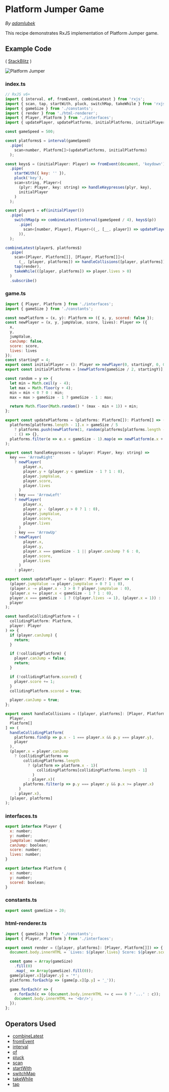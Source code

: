 # Platform Jumper Game

_By_ [_adamlubek_](https://github.com/adamlubek)

This recipe demonstrates RxJS implementation of Platform Jumper game.

## Example Code

\( [StackBlitz](https://stackblitz.com/edit/rxjs-platform-jumper?file=index.ts) \)

![Platform Jumper](https://drive.google.com/uc?export=view&id=1poxaFwTtypxoTzOU13KcvE5fIcnzXog-)

### index.ts

```javascript
// RxJS v6+
import { interval, of, fromEvent, combineLatest } from 'rxjs';
import { scan, tap, startWith, pluck, switchMap, takeWhile } from 'rxjs/operators';
import { gameSize } from './constants';
import { render } from './html-renderer';
import { Player, Platform } from './interfaces';
import { updatePlayer, updatePlatforms, initialPlatforms, initialPlayer, handleCollisions, handleKeypresses } from './game';

const gameSpeed = 500;

const platforms$ = interval(gameSpeed)
  .pipe(
    scan<number, Platform[]>(updatePlatforms, initialPlatforms)
  );

const keys$ = (initialPlayer: Player) => fromEvent(document, 'keydown')
  .pipe(
    startWith({ key: '' }),
    pluck('key'),
    scan<string, Player>(
      (plyr: Player, key: string) => handleKeypresses(plyr, key),
      initialPlayer
    )
  );

const player$ = of(initialPlayer())
  .pipe(
    switchMap(p => combineLatest(interval(gameSpeed / 4), keys$(p))
      .pipe(
        scan<[number, Player], Player>((_, [__, player]) => updatePlayer(player))
      )),
  );

combineLatest(player$, platforms$)
  .pipe(
    scan<[Player, Platform[]], [Player, Platform[]]>(
      (_, [player, platforms]) => handleCollisions([player, platforms])),
    tap(render),
    takeWhile(([player, platforms]) => player.lives > 0)
  )
  .subscribe()
```

### game.ts

```javascript
import { Player, Platform } from './interfaces';
import { gameSize } from './constants';

const newPlatform = (x, y): Platform => ({ x, y, scored: false });
const newPlayer = (x, y, jumpValue, score, lives): Player => ({
  x,
  y,
  jumpValue,
  canJump: false,
  score: score,
  lives: lives
});
const startingY = 4;
export const initialPlayer = (): Player => newPlayer(0, startingY, 0, 0, 3);
export const initialPlatforms = [newPlatform(gameSize / 2, startingY)];

const random = y => {
  let min = Math.ceil(y - 4);
  let max = Math.floor(y + 4);
  min = min < 0 ? 0 : min;
  max = max > gameSize - 1 ? gameSize - 1 : max;

  return Math.floor(Math.random() * (max - min + 1)) + min;
};

export const updatePlatforms = (platforms: Platform[]): Platform[] => (
  platforms[platforms.length - 1].x > gameSize / 5
    ? platforms.push(newPlatform(1, random(platforms[platforms.length - 1].y)))
    : () => {},
  platforms.filter(e => e.x < gameSize - 1).map(e => newPlatform(e.x + 1, e.y))
);

export const handleKeypresses = (player: Player, key: string) =>
  key === 'ArrowRight'
    ? newPlayer(
        player.x,
        player.y + (player.y < gameSize - 1 ? 1 : 0),
        player.jumpValue,
        player.score,
        player.lives
      )
    : key === 'ArrowLeft'
    ? newPlayer(
        player.x,
        player.y - (player.y > 0 ? 1 : 0),
        player.jumpValue,
        player.score,
        player.lives
      )
    : key === 'ArrowUp'
    ? newPlayer(
        player.x,
        player.y,
        player.x === gameSize - 1 || player.canJump ? 6 : 0,
        player.score,
        player.lives
      )
    : player;

export const updatePlayer = (player: Player): Player => (
  (player.jumpValue -= player.jumpValue > 0 ? 1 : 0),
  (player.x -= player.x - 3 > 0 ? player.jumpValue : 0),
  (player.x += player.x < gameSize - 1 ? 1 : 0),
  player.x === gameSize - 1 ? ((player.lives -= 1), (player.x = 1)) : () => {},
  player
);

const handleCollidingPlatform = (
  collidingPlatform: Platform,
  player: Player
) => {
  if (player.canJump) {
    return;
  }

  if (!collidingPlatform) {
    player.canJump = false;
    return;
  }

  if (!collidingPlatform.scored) {
    player.score += 1;
  }
  collidingPlatform.scored = true;

  player.canJump = true;
};

export const handleCollisions = ([player, platforms]: [Player, Platform[]]): [
  Player,
  Platform[]
] => (
  handleCollidingPlatform(
    platforms.find(p => p.x - 1 === player.x && p.y === player.y),
    player
  ),
  (player.x = player.canJump
    ? (collidingPlatforms =>
        collidingPlatforms.length
          ? (platform => platform.x - 1)(
              collidingPlatforms[collidingPlatforms.length - 1]
            )
          : player.x)(
        platforms.filter(p => p.y === player.y && p.x >= player.x)
      )
    : player.x),
  [player, platforms]
);
```

### interfaces.ts

```javascript
export interface Player {
  x: number;
  y: number;
  jumpValue: number;
  canJump: boolean;
  score: number;
  lives: number;
}

export interface Platform {
  x: number;
  y: number;
  scored: boolean;
}
```

### constants.ts

```javascript
export const gameSize = 20;
```

### html-renderer.ts

```javascript
import { gameSize } from './constants';
import { Player, Platform } from './interfaces';

export const render = ([player, platforms]: [Player, Platform[]]) => {
  document.body.innerHTML = `Lives: ${player.lives} Score: ${player.score} </br>`;

  const game = Array(gameSize)
    .fill(0)
    .map(_ => Array(gameSize).fill(0));
  game[player.x][player.y] = '*';
  platforms.forEach(p => (game[p.x][p.y] = '_'));

  game.forEach(r => {
    r.forEach(c => (document.body.innerHTML += c === 0 ? '...' : c));
    document.body.innerHTML += '<br/>';
  });
};
```

## Operators Used

* [combineLatest](../operators/combination/combinelatest.md)
* [fromEvent](../operators/creation/fromevent.md)
* [interval](../operators/creation/interval.md)
* [of](../operators/creation/of.md)
* [pluck](../operators/transformation/pluck.md)
* [scan](../operators/transformation/scan.md)
* [startWith](../operators/combination/startwith.md)
* [switchMap](../operators/transformation/switchmap.md)
* [takeWhile](../operators/filtering/takewhile.md)
* [tap](../operators/utility/do.md)

